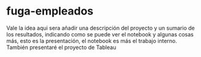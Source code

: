 # fuga-empleados

Vale la idea aqui sera añadir una descripción del proyecto y un sumario de los resultados, indicando como se puede ver el notebook y algunas cosas más, esto es la presentación, el notebook es más el trabajo interno. 
También presentaré el proyecto de Tableau
